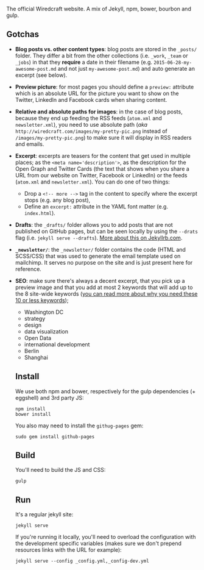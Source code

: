 The official Wiredcraft website. A mix of Jekyll, npm, bower, bourbon and gulp.

## Gotchas


- **Blog posts vs. other content types**: blog posts are stored in the `_posts/` folder. They differ a bit from the other collections (i.e. `_work`, `_team` or `_jobs`) in that they **require** a date in their filename (e.g. `2015-06-28-my-awesome-post.md` and not just `my-awesome-post.md`) and auto generate an excerpt (see below).
- **Preview picture**: for most pages you should define a `preview:` attribute which is an absolute URL for the picture you want to show on the Twitter, LinkedIn and Facebook cards when sharing content.
- **Relative and absolute paths for images**: in the case of blog posts, because they end up feeding the RSS feeds (`atom.xml` and `newsletter.xml`), you need to use absolute path (*aka* `http://wiredcraft.com/images/my-pretty-pic.png` instead of `/images/my-pretty-pic.png`) to make sure it will display in RSS readers and emails.
- **Excerpt**: excerpts are teasers for the content that get used in multiple places; as the `<meta name='description'>`, as the description for the Open Graph and Twitter Cards (the text that shows when you share a URL from our website on Twitter, Facebook or LinkedIn) or the feeds (`atom.xml` and `newsletter.xml`). You can do one of two things:
  - Drop a `<!-- more -->` tag in the content to specify where the excerpt stops (e.g. any blog post),
  - Define an `excerpt:` attribute in the YAML font matter (e.g. `index.html`).
- **Drafts**: the `_drafts/` folder allows you to add posts that are not published on GitHub pages, but can be seen locally by using the `--drats` flag (i.e. `jekyll serve --drafts`). [More about this on Jekyllrb.com](http://jekyllrb.com/docs/drafts/).
- **`_newsletter/`**: the `_newsletter/` folder contains the code (HTML and SCSS/CSS) that was used to generate the email template used on mailchimp. It serves no purpose on the site and is just present here for reference.
- **SEO**: make sure there's always a decent excerpt, that you pick up a preview image and that you add at most 2 keywords that will add up to the 8 site-wide keywords ([you can read more about why you need these 10 or less  keywords](http://www.searchenginejournal.com/maximizing-your-meta-tags-for-seo-and-ctr/));
  - Washington DC
  - strategy
  - design
  - data visualization
  - Open Data
  - international development
  - Berlin
  - Shanghai

  ## Install

  We use both npm and bower, respectively for the gulp dependencies (+ eggshell) and 3rd party JS:

      npm install
      bower install

  You also may need to install the `githug-pages` gem:

      sudo gem install github-pages

  ## Build

  You'll need to build the JS and CSS:

      gulp

  ## Run

  It's a regular jekyll site:

      jekyll serve

  If you're running it locally, you'll need to overload the configuration with the development specific variables (makes sure we don't prepend resources links with the URL for example):

      jekyll serve --config _config.yml,_config-dev.yml
